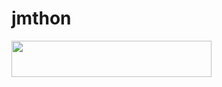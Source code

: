 # jmthon

<p align="left"><a href="https://heroku.com/deploy?template=https://github.com/tnnii/musi"> <img src="https://img.shields.io/badge/Deploy%20To%20Heroku-purple?style=for-the-badge&logo=heroku" width="320" height="58.45"/></a></p>
